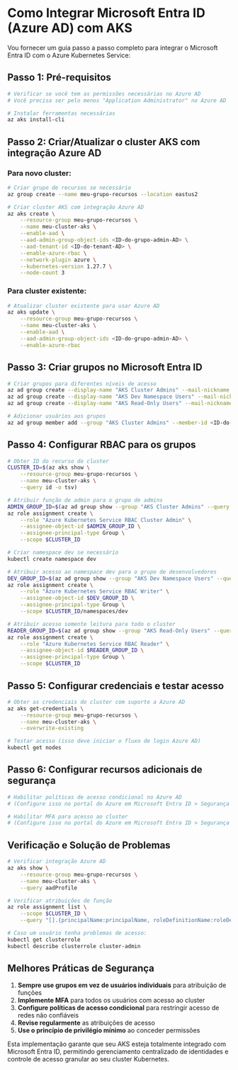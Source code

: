 # Como Integrar Microsoft Entra ID (Azure AD) com AKS

Vou fornecer um guia passo a passo completo para integrar o Microsoft Entra ID com o Azure Kubernetes Service:

## Passo 1: Pré-requisitos

```bash
# Verificar se você tem as permissões necessárias no Azure AD
# Você precisa ser pelo menos "Application Administrator" no Azure AD

# Instalar ferramentas necessárias
az aks install-cli
```

## Passo 2: Criar/Atualizar o cluster AKS com integração Azure AD

### Para novo cluster:
```bash
# Criar grupo de recursos se necessário
az group create --name meu-grupo-recursos --location eastus2

# Criar cluster AKS com integração Azure AD
az aks create \
    --resource-group meu-grupo-recursos \
    --name meu-cluster-aks \
    --enable-aad \
    --aad-admin-group-object-ids <ID-do-grupo-admin-AD> \
    --aad-tenant-id <ID-do-tenant-AD> \
    --enable-azure-rbac \
    --network-plugin azure \
    --kubernetes-version 1.27.7 \
    --node-count 3
```

### Para cluster existente:
```bash
# Atualizar cluster existente para usar Azure AD
az aks update \
    --resource-group meu-grupo-recursos \
    --name meu-cluster-aks \
    --enable-aad \
    --aad-admin-group-object-ids <ID-do-grupo-admin-AD> \
    --enable-azure-rbac
```

## Passo 3: Criar grupos no Microsoft Entra ID

```bash
# Criar grupos para diferentes níveis de acesso
az ad group create --display-name "AKS Cluster Admins" --mail-nickname "aks-cluster-admins"
az ad group create --display-name "AKS Dev Namespace Users" --mail-nickname "aks-dev-namespace-users"
az ad group create --display-name "AKS Read-Only Users" --mail-nickname "aks-read-only-users"

# Adicionar usuários aos grupos
az ad group member add --group "AKS Cluster Admins" --member-id <ID-do-usuario>
```

## Passo 4: Configurar RBAC para os grupos

```bash
# Obter ID do recurso do cluster
CLUSTER_ID=$(az aks show \
    --resource-group meu-grupo-recursos \
    --name meu-cluster-aks \
    --query id -o tsv)

# Atribuir função de admin para o grupo de admins
ADMIN_GROUP_ID=$(az ad group show --group "AKS Cluster Admins" --query id -o tsv)
az role assignment create \
    --role "Azure Kubernetes Service RBAC Cluster Admin" \
    --assignee-object-id $ADMIN_GROUP_ID \
    --assignee-principal-type Group \
    --scope $CLUSTER_ID

# Criar namespace dev se necessário
kubectl create namespace dev

# Atribuir acesso ao namespace dev para o grupo de desenvolvedores
DEV_GROUP_ID=$(az ad group show --group "AKS Dev Namespace Users" --query id -o tsv)
az role assignment create \
    --role "Azure Kubernetes Service RBAC Writer" \
    --assignee-object-id $DEV_GROUP_ID \
    --assignee-principal-type Group \
    --scope $CLUSTER_ID/namespaces/dev

# Atribuir acesso somente leitura para todo o cluster
READER_GROUP_ID=$(az ad group show --group "AKS Read-Only Users" --query id -o tsv)
az role assignment create \
    --role "Azure Kubernetes Service RBAC Reader" \
    --assignee-object-id $READER_GROUP_ID \
    --assignee-principal-type Group \
    --scope $CLUSTER_ID
```

## Passo 5: Configurar credenciais e testar acesso

```bash
# Obter as credenciais do cluster com suporte a Azure AD
az aks get-credentials \
    --resource-group meu-grupo-recursos \
    --name meu-cluster-aks \
    --overwrite-existing

# Testar acesso (isso deve iniciar o fluxo de login Azure AD)
kubectl get nodes
```

## Passo 6: Configurar recursos adicionais de segurança

```bash
# Habilitar políticas de acesso condicional no Azure AD
# (Configure isso no portal do Azure em Microsoft Entra ID > Segurança > Acesso Condicional)

# Habilitar MFA para acesso ao cluster
# (Configure isso no portal do Azure em Microsoft Entra ID > Segurança > Autenticação)
```

## Verificação e Solução de Problemas

```bash
# Verificar integração Azure AD
az aks show \
    --resource-group meu-grupo-recursos \
    --name meu-cluster-aks \
    --query aadProfile

# Verificar atribuições de função
az role assignment list \
    --scope $CLUSTER_ID \
    --query "[].{principalName:principalName, roleDefinitionName:roleDefinitionName, scope:scope}"

# Caso um usuário tenha problemas de acesso:
kubectl get clusterrole
kubectl describe clusterrole cluster-admin
```

## Melhores Práticas de Segurança

1. **Sempre use grupos em vez de usuários individuais** para atribuição de funções
2. **Implemente MFA** para todos os usuários com acesso ao cluster
3. **Configure políticas de acesso condicional** para restringir acesso de redes não confiáveis
4. **Revise regularmente** as atribuições de acesso
5. **Use o princípio de privilégio mínimo** ao conceder permissões

Esta implementação garante que seu AKS esteja totalmente integrado com Microsoft Entra ID, permitindo gerenciamento centralizado de identidades e controle de acesso granular ao seu cluster Kubernetes.